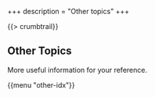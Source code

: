+++
description = "Other topics"
+++

{{> crumbtrail}}

## Other Topics

More useful information for your reference.

{{menu "other-idx"}}
